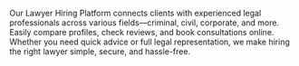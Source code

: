 Our Lawyer Hiring Platform connects clients with experienced legal professionals across various fields—criminal, civil, corporate, and more. Easily compare profiles, check reviews, and book consultations online. Whether you need quick advice or full legal representation, we make hiring the right lawyer simple, secure, and hassle-free.
